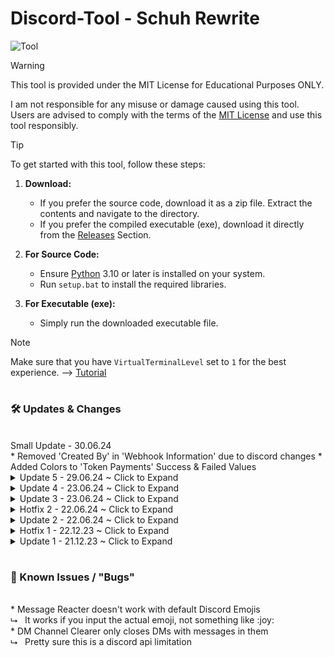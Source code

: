 # Discord-Tool - Schuh Rewrite
![Tool](https://schuh.wtf/resources/images/sr.png)
<br>
> [!WARNING]
> 
> This tool is provided under the MIT License for Educational Purposes ONLY.
> 
> I am not responsible for any misuse or damage caused using this tool. Users are advised to comply with the terms of the [MIT License](https://github.com/Schuh1337/Discord-MultiTool?tab=MIT-1-ov-file) and use this tool responsibly.

> [!TIP]
> 
> To get started with this tool, follow these steps:
> 
> 1. **Download:**
>    - If you prefer the source code, download it as a zip file. Extract the contents and navigate to the directory.
>    - If you prefer the compiled executable (exe), download it directly from the [Releases](https://github.com/Schuh1337/Discord-MultiTool/releases) Section.
> 
> 2. **For Source Code:**
>    - Ensure [Python](https://www.python.org/downloads/) 3.10 or later is installed on your system.
>    - Run `setup.bat` to install the required libraries.
> 
> 3. **For Executable (exe):**
>    - Simply run the downloaded executable file.
> 

> [!NOTE]
> Make sure that you have `VirtualTerminalLevel` set to `1` for the best experience. --> [Tutorial](https://www.youtube.com/watch?v=HeJOyEw3RtM)

#
### 🛠️ Updates & Changes
<br>
Small Update - 30.06.24
<br>
* Removed 'Created By' in 'Webhook Information' due to discord changes
* Added Colors to 'Token Payments' Success & Failed Values

<details>
<summary>Update 5 - 29.06.24 ~ Click to Expand</summary>
<br>
  
* Added 'Token Payments'

</details>

<details>
<summary>Update 4 - 23.06.24 ~ Click to Expand</summary>
<br>
  
* Added 'Token Login'

</details>

<details>
<summary>Update 3 - 23.06.24 ~ Click to Expand</summary>
<br>

* Added Custom Emoji support to 'Animated Status'
* Added Choice between 'Plain Text' Statuses and 'Emoji & Text' Statuses to 'Animated Status'

</details>

<details>
<summary>Hotfix 2 - 22.06.24 ~ Click to Expand</summary>
<br>

* Fixed Animated Stickers being downloaded as Static

</details>

<details>
<summary>Update 2 - 22.06.24 ~ Click to Expand</summary>
<br>

* Added 'Scrape Emojis'
* Added 'Scrape Stickers'

</details>

<details>
<summary>Hotfix 1 - 22.12.23 ~ Click to Expand</summary>
<br>
  
* Added .strip() to the validate_input function to remove leading and trailing Spaces
* Other minor fixes & adjustments

</details>

<details>
<summary>Update 1 - 21.12.23 ~ Click to Expand</summary>
<br>

* Added 'Remove Hypesquad' to HypeSquad Changer
* Added 'IP Address Lookup'
* Improved Channel Monitoring
* Improved Inputs

</details>

#
### 🚨 Known Issues / "Bugs"
<br>
* Message Reacter doesn't work with default Discord Emojis<br>
  ⮡&nbsp;&nbsp; It works if you input the actual emoji, not something like :​joy​:<br>
* DM Channel Clearer only closes DMs with messages in them<br>
  ⮡ &nbsp;&nbsp;Pretty sure this is a discord api limitation<br>
